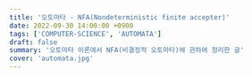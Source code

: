 ```yaml
---
title: '오토마타 - NFA(Nondeterministic finite accepter)'
date: 2022-09-30 14:00:00 +0900
tags: ['COMPUTER-SCIENCE', 'AUTOMATA']
draft: false
summary: '오토마타 이론에서 NFA(비결정적 오토마타)에 관하여 정리한 글'
cover: 'automata.jpg'
---
```


